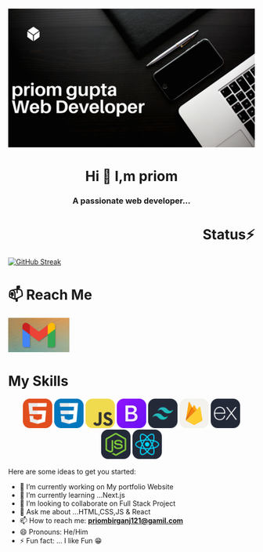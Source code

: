 <!-- banner -->
<img src='./Home.png' alt='banner'></img>
<!-- about me -->
<h1 align="center" >Hi 👋 I,m priom </h1>
<h3 align="center" >A passionate web developer...</h3>

<h1  align="right" >Status⚡</h1>

[![GitHub Streak](https://github-readme-streak-stats.herokuapp.com?user=priom121&theme=vue-dark)](https://git.io/streak-stats)



<!-- Reach Me Out -->
<h1  align="left" >📫 Reach Me</h1>
<p><img height="70" src='./images//Gmail.jpg'></img> </p>

<!-- my skills -->
<h1  align="left" >My Skills</h1>
<p align="center">
<img height="60" src="./images/HTML.svg"/>
<img height="60" src="./images/CSS.svg"/>
<img height="60" src="./images/JavaScript.svg"/>
<img height="60" src="./images/Bootstrap.svg"/>
<img height="60" src="./images/tailwind.svg"/>
<img height="60" src="./images/Firebase-Light.svg"/>
<img height="60" src="./images/ExpressJS-Dark.svg"/>
<img height="60" src="./images/NodeJS-Dark.svg"/>
<img height="60" src="./images/React-Dark.svg"/>

</p>



Here are some ideas to get you started:

- 🔭 I’m currently working on My portfolio Website
- 🌱 I’m currently learning ...Next.js
- 👯 I’m looking to collaborate on Full Stack Project
- 💬 Ask me about ...HTML,CSS,JS & React
- 📫 How to reach me: **priombirganj121@gamil.com**
- 😄 Pronouns: He/Him
- ⚡ Fun fact: ... I like Fun 😁

